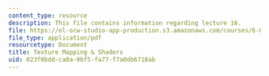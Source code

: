 ```yaml
---
content_type: resource
description: This file contains information regarding lecture 16.
file: https://ol-ocw-studio-app-production.s3.amazonaws.com/courses/6-837-computer-graphics-fall-2012/023f0bddca0a9bf5fa77f7a0db6718ab_MIT6_837F12_Lec16.pdf
file_type: application/pdf
resourcetype: Document
title: Texture Mapping & Shaders
uid: 023f0bdd-ca0a-9bf5-fa77-f7a0db6718ab
---
```

